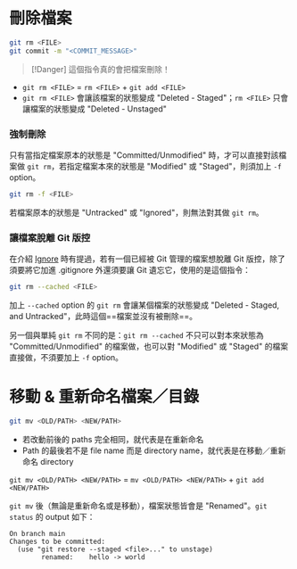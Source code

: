 # 刪除檔案

```sh
git rm <FILE>
git commit -m "<COMMIT_MESSAGE>"
```

>[!Danger]
>這個指令真的會把檔案刪除！

- `git rm <FILE>` = `rm <FILE>` + `git add <FILE>`
- `git rm <FILE>` 會讓該檔案的狀態變成 "Deleted - Staged"；`rm <FILE>` 只會讓檔案的狀態變成 "Deleted - Unstaged"

### 強制刪除

只有當指定檔案原本的狀態是 "Committed/Unmodified" 時，才可以直接對該檔案做 `git rm`，若指定檔案本來的狀態是 "Modified" 或 "Staged"，則須加上 `-f` option。

```sh
git rm -f <FILE>
```

若檔案原本的狀態是 "Untracked" 或 "Ignored"，則無法對其做 `git rm`。

### 讓檔案脫離 Git 版控

在介紹 [Ignore](</Tools/Git/4 - Ignore.md#已經被管控的檔案怎麼脫身？>) 時有提過，若有一個已經被 Git 管理的檔案想脫離 Git 版控，除了須要將它加進 .gitignore 外還須要讓 Git 遺忘它，使用的是這個指令：

```sh
git rm --cached <FILE>
```

加上 `--cached` option 的 `git rm` 會讓某個檔案的狀態變成 "Deleted - Staged, and Untracked"，此時這個==檔案並沒有被刪除==。

另一個與單純 `git rm` 不同的是：`git rm --cached` 不只可以對本來狀態為 "Committed/Unmodified" 的檔案做，也可以對 "Modified" 或 "Staged" 的檔案直接做，不須要加上 `-f` option。

# 移動 & 重新命名檔案／目錄

```sh
git mv <OLD/PATH> <NEW/PATH>
```

- 若改動前後的 paths 完全相同，就代表是在重新命名
- Path 的最後若不是 file name 而是 directory name，就代表是在移動／重新命名 directory

`git mv <OLD/PATH> <NEW/PATH>` = `mv <OLD/PATH> <NEW/PATH>` + `git add <NEW/PATH>`

`git mv` 後（無論是重新命名或是移動），檔案狀態皆會是 "Renamed"。`git status` 的 output 如下：

```plaintext
On branch main
Changes to be committed:
  (use "git restore --staged <file>..." to unstage)
        renamed:    hello -> world
```
